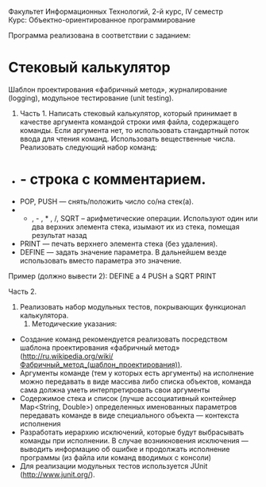 Факультет Информационных Технологий,  2-й курс, IV семестр  
Курс: Объектно-ориентированное программирование  

Программа реализована в соответствии с заданием:
# Стековый калькулятор

Шаблон проектирования «фабричный метод», журналирование (logging), модульное тестирование (unit testing).


   1. Часть 1.
Написать стековый калькулятор, который принимает в качестве аргумента командой строки имя файла, содержащего команды. Если аргумента нет, то использовать стандартный поток ввода для чтения команд. Использовать вещественные числа.
Реализовать следующий набор команд:
* # - строка с комментарием.
* POP, PUSH — снять/положить число со/на стек(а).
* + , - , * , /, SQRT – арифметические операции. Используют один или два верхних элемента стека, изымают их из стека, помещая результат назад
* PRINT — печать верхнего элемента стека (без удаления).
* DEFINE — задать значение параметра. В дальнейшем везде использовать вместо параметра это значение. 


Пример (должно вывести 2): 
DEFINE a 4
PUSH a
SQRT 
PRINT

Часть 2.
1. Реализовать набор модульных тестов, покрывающих функционал калькулятора.
      1. Методические указания:
* Создание команд рекомендуется реализовать посредством шаблона проектирования «фабричный метод» (http://ru.wikipedia.org/wiki/Фабричный_метод_(шаблон_проектирования)).
* Аргументы команде (тем у которых есть аргументы) на исполнение можно передавать в виде массива либо списка объектов, команда сама должна уметь интерпретировать свои аргументы
* Содержимое стека и список (лучше ассоциативный контейнер Map<String, Double>) определенных именованных параметров передавать команде в виде специального объекта — контекста исполнения 
* Разработать иерархию исключений, которые будут выбрасывать команды при исполнении. В случае возникновения исключения — выводить информацию об ошибке и продолжать исполнение программы (из файла или команд вводимых с консоли)
* Для реализации модульных тестов используется JUnit (http://www.junit.org/).
